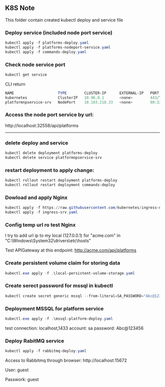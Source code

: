 ## K8S Note

This folder contain created kubectl deploy and service file

### Deploy service (included node port service)

```powershell
kubectl apply -f platforms-deploy.yaml
kubectl apply -f platforms-nodeport-service.yaml
kubectl apply -f commands-deploy.yaml
```

### Check node service port

```powershell
kubectl get service
```

CLI return

```powershell
NAME                    TYPE        CLUSTER-IP      EXTERNAL-IP   PORT(S)        AGE
kubernetes              ClusterIP   10.96.0.1       <none>        443/TCP        18h
platformnpservice-srv   NodePort    10.103.218.33   <none>        80:32558/TCP   18s
```

### Access the node port service by url:

http://localhost:32558/api/platforms

---

### delete deploy and service

```powershell
kubectl delete deployment platforms-deploy
kubectl delete service platformnpservice-srv
```

### restart deployment to apply change:

```powershell
kubectl rollout restart deployment platforms-deploy
kubectl rollout restart deployment commands-deploy

```

### Dowload and apply Nginx

```powershell
kubectl apply -f https://raw.githubusercontent.com/kubernetes/ingress-nginx/controller-v1.8.2/deploy/static/provider/aws/deploy.yaml
kubectl apply -f ingress-srv.yaml
```

### Config temp url ro test Nginx

I try to add url ip to my local (127.0.0.1) for "acme.com" in
"C:\Windows\System32\drivers\etc\hosts"

Test APIGateway at this endpoint:
http://acme.com/api/platforms

### Create persistent volume claim for storing data

```powershell
kubectl.exe apply -f .\local-persistent-volume-storage.yaml
```

### Create serect password for mssql in kubectl

```powershell
kubectl create secret generic mssql --from-literal=SA_PASSWORD="Abc@123456"
```

### Deployment MSSQL for platform service

```powershell
kubectl.exe apply -f .\mssql-platform-deploy.yaml
```

test connection: localhost,1433
account: sa
password: Abc@123456

### Deploy RabitMQ service

```powershell
kubectl apply -f rabbitmq-deploy.yaml
```

Access to Rabbitmq through browser: http://localhost:15672

User: guest

Passwork: guest
